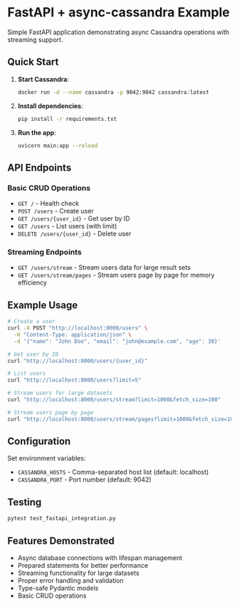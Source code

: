 # FastAPI + async-cassandra Example

Simple FastAPI application demonstrating async Cassandra operations with streaming support.

## Quick Start

1. **Start Cassandra**:
   ```bash
   docker run -d --name cassandra -p 9042:9042 cassandra:latest
   ```

2. **Install dependencies**:
   ```bash
   pip install -r requirements.txt
   ```

3. **Run the app**:
   ```bash
   uvicorn main:app --reload
   ```

## API Endpoints

### Basic CRUD Operations
- `GET /` - Health check
- `POST /users` - Create user
- `GET /users/{user_id}` - Get user by ID
- `GET /users` - List users (with limit)
- `DELETE /users/{user_id}` - Delete user

### Streaming Endpoints
- `GET /users/stream` - Stream users data for large result sets
- `GET /users/stream/pages` - Stream users page by page for memory efficiency

## Example Usage

```bash
# Create a user
curl -X POST "http://localhost:8000/users" \
  -H "Content-Type: application/json" \
  -d '{"name": "John Doe", "email": "john@example.com", "age": 30}'

# Get user by ID
curl "http://localhost:8000/users/{user_id}"

# List users
curl "http://localhost:8000/users?limit=5"

# Stream users for large datasets
curl "http://localhost:8000/users/stream?limit=1000&fetch_size=100"

# Stream users page by page
curl "http://localhost:8000/users/stream/pages?limit=1000&fetch_size=100&max_pages=10"
```

## Configuration

Set environment variables:
- `CASSANDRA_HOSTS` - Comma-separated host list (default: localhost)
- `CASSANDRA_PORT` - Port number (default: 9042)

## Testing

```bash
pytest test_fastapi_integration.py
```

## Features Demonstrated

- Async database connections with lifespan management
- Prepared statements for better performance
- Streaming functionality for large datasets
- Proper error handling and validation
- Type-safe Pydantic models
- Basic CRUD operations